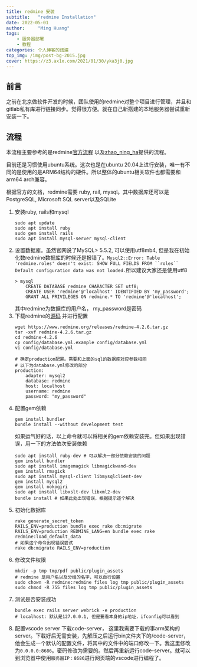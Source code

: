 ```yaml
---
title: redmine 安装
subtitle:   "redmine Installation"
date: 2022-05-01
author:     "Ming Huang"
tags: 
    - 服务器部署
    - 教程
categories: 个人博客的搭建
top_img: /img/post-bg-2015.jpg
cover: https://z3.ax1x.com/2021/01/30/yka3j0.jpg
---
```


## 前言

之前在北京做软件开发的时候，团队使用的redmine对整个项目进行管理，并且和gitlab私有库进行链接同步。觉得很方便。就在自己新搭建的本地服务器尝试重新安装一下。

## 流程

本流程主要参考的是redmine[官方流程](https://www.redmine.org/projects/redmine/wiki/RedmineInstall) 以及[zhao_ning_ha](https://blog.csdn.net/zhao_ning_ha/article/details/70240437)提供的流程。

目前还是习惯使用ubuntu系统。这次也是在ubuntu 20.04上进行安装，唯一有不同的是使用的是ARM64结构的硬件。所以整体的ubuntu相关软件也都需要和arm64 arch兼容。

根据官方的文档，redmine需要 ruby, rail, mysql。其中数据库还可以是PostgreSQL, Microsoft SQL server以及SQLite

1. 安装ruby, rails和mysql
    ```
    sudo apt update
    sudo apt install ruby
    sudo gem install rails
    sudo apt install mysql-server mysql-client
    ```
1. 设置数据库。虽然官网说了MySQL> 5.5.2, 可以使用utf8mb4, 但是我在初始化数redmine数据库的时候还是报错了。`Mysql2::Error: Table 'redmine.roles' doesn't exist: SHOW FULL FIELDS FROM ``roles`` Default configuration data was not loaded.`所以建议大家还是使用utf8
    ```
    > mysql 
        CREATE DATABASE redmine CHARACTER SET utf8;
        CREATE USER 'redmine'@'localhost' IDENTIFIED BY 'my_password';
        GRANT ALL PRIVILEGES ON redmine.* TO 'redmine'@'localhost';
    ```
    其中redmine为数据库的用户名， my_password是密码
1. 下载redmine的[源码](https://www.redmine.org/projects/redmine/wiki/Download) 并进行配置
    ```
    wget https://www.redmine.org/releases/redmine-4.2.6.tar.gz
    tar -xvf redmine-4.2.6.tar.gz
    cd redmine-4.2.6
    cp config/database.yml.example config/database.yml
    vi config/database.yml

    # 确定production配置。需要和上面的sql的数据库对应参数相同
    # 以下为database.yml修改的部分
    production:
        adapter: mysql2
        database: redmine
        host: localhost
        username: redmine
        password: "my_password" 
    ```
1. 配置gem依赖
    ```
    gem install bundler
    bundle install --without development test 
    ```
    如果运气好的话，以上命令就可以将相关的gem依赖安装完。但如果出现错误，用一下的方法依次安装依赖
    ```
    sudo apt install ruby-dev # 可以解决一部分依赖安装的问题
    gem install bundler
    sudo apt install imagemagick libmagickwand-dev
    gem install rmagick
    sudo apt install mysql-client libmysqlclient-dev
    gem install mysql2 
    gem install nokogiri
    sudo apt install libxslt-dev libxml2-dev
    bundle install # 如果此处出现错误，根据提示逐个解决
    ```
1. 初始化数据库
    ```
    rake generate_secret_token
    RAILS_ENV=production bundle exec rake db:migrate
    RAILS_ENV=production REDMINE_LANG=en bundle exec rake redmine:load_default_data 
    # 如果这个命令出现错误尝试
    rake db:migrate RAILS_ENV=production
    ```
1. 修改文件权限
    ```
    mkdir -p tmp tmp/pdf public/plugin_assets
    # redmine 是用户名以及分组的名字，可以自行设置
    sudo chown -R redmine:redmine files log tmp public/plugin_assets
    sudo chmod -R 755 files log tmp public/plugin_assets
    ```
1. 测试是否安装成功
    ```
    bundle exec rails server webrick -e production
    # localhost: 默认是127.0.0.1, 但是要看本身的ip地址，ifconfig可以看到
    ```
1. 配置vscode server
   下载code-server， 这里我需要下载的事arm架构的server。下载好后无需安装，先解压之后运行bin文件夹下的/code-server，他会生成一个默认的配置文件，将其中的文件中的端口修改一下。我这里修改为```0.0.0.0:8686```。密码修改为需要的。然后再重新运行code-server。就可以到浏览器中使用```服务器IP：8686```进行网页端的vscode进行编程了。
